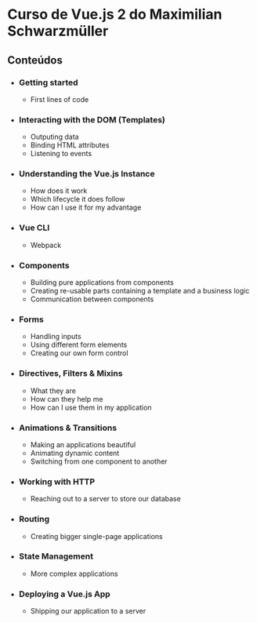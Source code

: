 # Curso de Vue.js 2 do Maximilian Schwarzmüller

## Conteúdos

* ### Getting started

  * First lines of code

* ### Interacting with the DOM (Templates)

  * Outputing data
  * Binding HTML attributes
  * Listening to events

* ### Understanding the Vue.js Instance

  * How does it work
  * Which lifecycle it does follow
  * How can I use it for my advantage

* ### Vue CLI

  * Webpack

* ### Components

  * Building pure applications from components
  * Creating re-usable parts containing a template and a business logic
  * Communication between components

* ### Forms

  * Handling inputs
  * Using different form elements
  * Creating our own form control

* ### Directives, Filters & Mixins

  * What they are
  * How can they help me
  * How can I use them in my application

* ### Animations & Transitions

  * Making an applications beautiful
  * Animating dynamic content
  * Switching from one component to another

* ### Working with HTTP

  * Reaching out to a server to store our database

* ### Routing

  * Creating bigger single-page applications

* ### State Management

  * More complex applications

* ### Deploying a Vue.js App

  * Shipping our application to a server